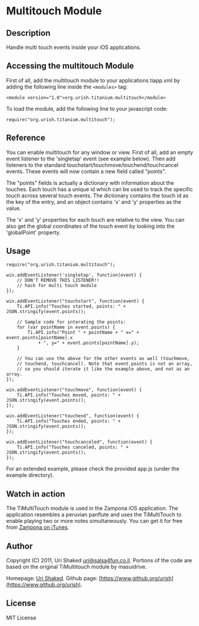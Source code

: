 # Multitouch Module

## Description

Handle multi touch events inside your iOS applications.

## Accessing the multitouch Module

First of all, add the multitouch module to your applications tiapp.xml by adding the following
line inside the `<modules>` tag:

	<module version="1.0">org.urish.titanium.multitouch</module>

To load the module, add the following line to your javascript code:

	require("org.urish.titanium.multitouch");

## Reference

You can enable multitouch for any window or view. First of all, add an empty event listener to the 'singletap' event 
(see example below). Then add listeners to the standard touchstart/touchmove/touchend/touchcancel events. These events
will now contain a new field called "points".

The "points" fields is actually a dictionary with information about the touches. Each touch has a unique id which can be used to track the specific touch across several touch events. The dictionary contains the touch id as the key of the entry, and an object contains 'x' and 'y' properties as the value.

The 'x' and 'y' properties for each touch are relative to the view. You can also get the global coordinates of the
touch event by looking into the 'globalPoint' property.

## Usage

	require("org.urish.titanium.multitouch");
	
	win.addEventListener('singletap', function(event) {
		// DON'T REMOVE THIS LISTENER!!
		// hack for multi touch module
	});
	
	win.addEventListener("touchstart", function(event) {
		Ti.API.info("Touches started, points: " + JSON.stringify(event.points));
		
		// Sample code for interating the points:
		for (var pointName in event.points) {
			Ti.API.info("Point " + pointName + " x=" + event.points[pointName].x
				+ ", y=" + event.points[pointName].y);
		}
		
		// You can use the above for the other events as well (touchmove, 
		// touchend, touchcancel). Note that event.points is not an array, 
		// so you should iterate it like the example above, and not as an array.
	});

	win.addEventListener("touchmove", function(event) {
		Ti.API.info("Touches moved, points: " + JSON.stringify(event.points));
	});
	
	win.addEventListener("touchend", function(event) {
		Ti.API.info("Touches ended, points: " + JSON.stringify(event.points));
	});
	
	win.addEventListener("touchcanceled", function(event) {
		Ti.API.info("Touches canceled, points: " + JSON.stringify(event.points));
	});

For an extended example, please check the provided app.js (under the example directory).

## Watch in action

The TiMultiTouch module is used in the Zampona iOS application. The application resembles a peruvian panflute and
uses the TiMultiTouch to enable playing two or more notes simultaneously. You can get it for free from [Zampona on iTunes](http://itunes.apple.com/us/app/zampona/id448009267?mt=8).


## Author

Copyright (C) 2011, Uri Shaked <uri@salsa4fun.co.il>.
Portions of the code are based on the original TiMultitouch module by masuidrive.

Homepage: [Uri Shaked](https://www.urish.org/).
Github page: [https://www.github.org/urish](https://www.github.org/urish).

## License

MIT License
